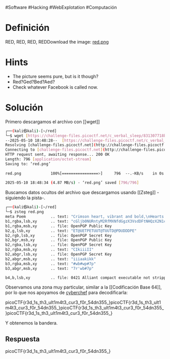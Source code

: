 #Software #Hacking #WebExplotation #Computación 
# Definición
RED, RED, RED, REDDownload the image: [red.png](https://challenge-files.picoctf.net/c_verbal_sleep/831307718b34193b288dde31e557484876fb84978b5818e2627e453a54aa9ba6/red.png)
# Hints
- The picture seems pure, but is it though?
- Red?Ged?Bed?Aed?
- Check whatever Facebook is called now.
# Solución
Primero descargamos el archivo con [[wget]]
```bash
┌──(kali㉿kali)-[~/red]  
└─$ wget [https://challenge-files.picoctf.net/c_verbal_sleep/831307718b34193b288dde31e557484876fb84978b5818e2627e453a54aa9ba6/red.png](https://challenge-files.picoctf.net/c_verbal_sleep/831307718b34193b288dde31e557484876fb84978b5818e2627e453a54aa9ba6/red.png)  
--2025-05-10 18:48:28--  [https://challenge-files.picoctf.net/c_verbal_sleep/831307718b34193b288dde31e557484876fb84978b5818e2627e453a54aa9ba6/red.png](https://challenge-files.picoctf.net/c_verbal_sleep/831307718b34193b288dde31e557484876fb84978b5818e2627e453a54aa9ba6/red.png)  
Resolving [challenge-files.picoctf.net](http://challenge-files.picoctf.net/) ([challenge-files.picoctf.net](http://challenge-files.picoctf.net/))... 65.9.149.59, 65.9.149.95, 65.9.149.85, ...  
Connecting to [challenge-files.picoctf.net](http://challenge-files.picoctf.net/) ([challenge-files.picoctf.net](http://challenge-files.picoctf.net/))|65.9.149.59|:443... connected.  
HTTP request sent, awaiting response... 200 OK  
Length: 796 [application/octet-stream]  
Saving to: ‘red.png’  
  
red.png             100%[================>]     796  --.-KB/s    in 0s        
  
2025-05-10 18:48:34 (4.87 MB/s) - ‘red.png’ saved [796/796]  
```
  
Buscamos datos ocultos del archivo que descargamos usando [[Zsteg]] -siguiendo la pista-.                                                                           
```bash
┌──(kali㉿kali)-[~/red]  
└─$ zsteg red.png        
meta Poem           .. text: "Crimson heart, vibrant and bold,\nHearts flutter at your sight.\nEvenings glow softly red,\nCherries burst with sweet life.\nKisses linger with your warmth.\nLove deep as merlot.\nScarlet leaves falling softly,\nBold in every stroke."  
b1,rgba,lsb,xy      .. text: "cGljb0NURntyM2RfMXNfdGgzX3VsdDFtNHQzX2N1cjNfZjByXzU0ZG4zNTVffQ==cGljb0NURntyM2RfMXNfdGgzX3VsdDFtNHQzX2N1cjNfZjByXzU0ZG4zNTVffQ==cGljb0NURntyM2RfMXNfdGgzX3VsdDFtNHQzX2N1cjNfZjByXzU0ZG4zNTVffQ==cGljb0NURntyM2RfMXNfdGgzX3VsdDFtNHQzX2N1cjNfZjByXzU0ZG4zNTVffQ=="                      
b1,rgba,msb,xy      .. file: OpenPGP Public Key  
b2,g,lsb,xy         .. text: "ET@UETPETUUT@TUUTD@PDUDDDPE"  
b2,rgb,lsb,xy       .. file: OpenPGP Secret Key  
b2,bgr,msb,xy       .. file: OpenPGP Public Key  
b2,rgba,lsb,xy      .. file: OpenPGP Secret Key  
b2,rgba,msb,xy      .. text: "CIkiiiII"  
b2,abgr,lsb,xy      .. file: OpenPGP Secret Key  
b2,abgr,msb,xy      .. text: "iiiaakikk"  
b3,rgba,msb,xy      .. text: "#wb#wp#7p"  
b3,abgr,msb,xy      .. text: "7r'wb#7p"  

b4,b,lsb,xy         .. file: 0421 Alliant compact executable not stripped
```

Observamos una zona muy particular, similar a la [[Codificación Base 64]], por lo que nos apoyamos de [cyberchef](https://cyberchef.org/) para decodificarla:

picoCTF{r3d_1s_th3_ult1m4t3_cur3_f0r_54dn355_}picoCTF{r3d_1s_th3_ult1m4t3_cur3_f0r_54dn355_}picoCTF{r3d_1s_th3_ult1m4t3_cur3_f0r_54dn355_}picoCTF{r3d_1s_th3_ult1m4t3_cur3_f0r_54dn355_}

Y obtenemos la bandera.
## Respuesta
picoCTF{r3d_1s_th3_ult1m4t3_cur3_f0r_54dn355_}